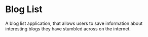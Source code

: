 # Blog List
A blog list application, that allows users to save information about interesting blogs they have stumbled across on the internet.